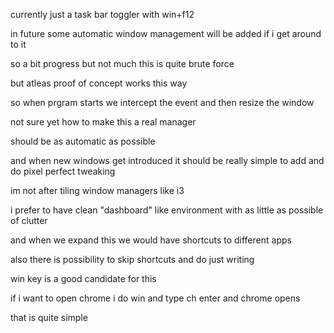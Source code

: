 currently just a task bar toggler with win+f12

in future some automatic window management will be added if i get around to it

so a bit progress but not much this is quite brute force

but atleas proof of concept works this way

so when prgram starts we intercept the event and then resize the window


not sure yet how to make this a real manager

should be as automatic as possible

and when new windows get introduced it should be really simple to add and do pixel perfect tweaking

im not after tiling window managers like i3

i prefer to have clean "dashboard" like environment with as little as possible of clutter

and when we expand this we would have shortcuts to different apps

also there is possibility to skip shortcuts and do just writing

win key is a good candidate for this 

if i want to open chrome i do win and type ch<tab> enter and chrome opens

that is quite simple 



